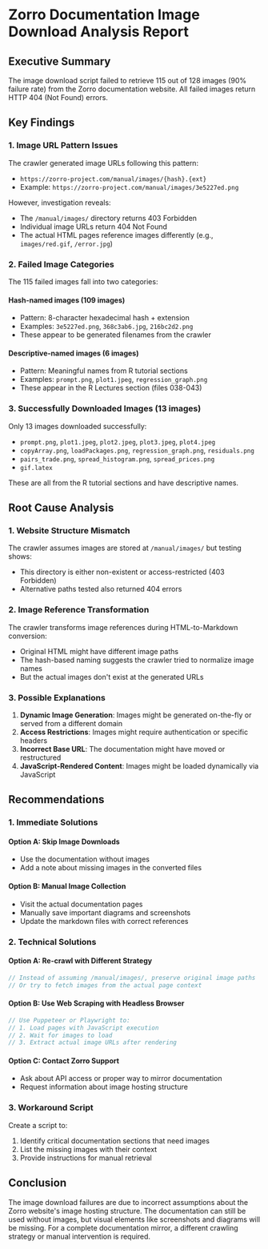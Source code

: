 # Zorro Documentation Image Download Analysis Report

## Executive Summary

The image download script failed to retrieve 115 out of 128 images (90% failure rate) from the Zorro documentation website. All failed images return HTTP 404 (Not Found) errors.

## Key Findings

### 1. Image URL Pattern Issues

The crawler generated image URLs following this pattern:
- `https://zorro-project.com/manual/images/{hash}.{ext}`
- Example: `https://zorro-project.com/manual/images/3e5227ed.png`

However, investigation reveals:
- The `/manual/images/` directory returns 403 Forbidden
- Individual image URLs return 404 Not Found
- The actual HTML pages reference images differently (e.g., `images/red.gif`, `/error.jpg`)

### 2. Failed Image Categories

The 115 failed images fall into two categories:

#### Hash-named images (109 images)
- Pattern: 8-character hexadecimal hash + extension
- Examples: `3e5227ed.png`, `368c3ab6.jpg`, `216bc2d2.png`
- These appear to be generated filenames from the crawler

#### Descriptive-named images (6 images)
- Pattern: Meaningful names from R tutorial sections
- Examples: `prompt.png`, `plot1.jpeg`, `regression_graph.png`
- These appear in the R Lectures section (files 038-043)

### 3. Successfully Downloaded Images (13 images)

Only 13 images downloaded successfully:
- `prompt.png`, `plot1.jpeg`, `plot2.jpeg`, `plot3.jpeg`, `plot4.jpeg`
- `copyArray.png`, `loadPackages.png`, `regression_graph.png`, `residuals.png`
- `pairs_trade.png`, `spread_histogram.png`, `spread_prices.png`
- `gif.latex`

These are all from the R tutorial sections and have descriptive names.

## Root Cause Analysis

### 1. Website Structure Mismatch
The crawler assumes images are stored at `/manual/images/` but testing shows:
- This directory is either non-existent or access-restricted (403 Forbidden)
- Alternative paths tested also returned 404 errors

### 2. Image Reference Transformation
The crawler transforms image references during HTML-to-Markdown conversion:
- Original HTML might have different image paths
- The hash-based naming suggests the crawler tried to normalize image names
- But the actual images don't exist at the generated URLs

### 3. Possible Explanations
1. **Dynamic Image Generation**: Images might be generated on-the-fly or served from a different domain
2. **Access Restrictions**: Images might require authentication or specific headers
3. **Incorrect Base URL**: The documentation might have moved or restructured
4. **JavaScript-Rendered Content**: Images might be loaded dynamically via JavaScript

## Recommendations

### 1. Immediate Solutions

#### Option A: Skip Image Downloads
- Use the documentation without images
- Add a note about missing images in the converted files

#### Option B: Manual Image Collection
- Visit the actual documentation pages
- Manually save important diagrams and screenshots
- Update the markdown files with correct references

### 2. Technical Solutions

#### Option A: Re-crawl with Different Strategy
```javascript
// Instead of assuming /manual/images/, preserve original image paths
// Or try to fetch images from the actual page context
```

#### Option B: Use Web Scraping with Headless Browser
```javascript
// Use Puppeteer or Playwright to:
// 1. Load pages with JavaScript execution
// 2. Wait for images to load
// 3. Extract actual image URLs after rendering
```

#### Option C: Contact Zorro Support
- Ask about API access or proper way to mirror documentation
- Request information about image hosting structure

### 3. Workaround Script

Create a script to:
1. Identify critical documentation sections that need images
2. List the missing images with their context
3. Provide instructions for manual retrieval

## Conclusion

The image download failures are due to incorrect assumptions about the Zorro website's image hosting structure. The documentation can still be used without images, but visual elements like screenshots and diagrams will be missing. For a complete documentation mirror, a different crawling strategy or manual intervention is required.